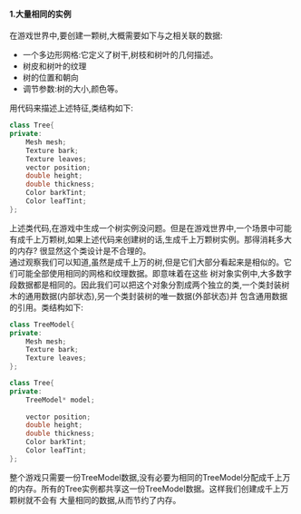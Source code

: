#### 1.大量相同的实例
在游戏世界中,要创建一颗树,大概需要如下与之相关联的数据:    
- 一个多边形网格:它定义了树干,树枝和树叶的几何描述。
- 树皮和树叶的纹理
- 树的位置和朝向
- 调节参数:树的大小,颜色等。  

用代码来描述上述特征,类结构如下:
```cpp
class Tree{
private:
    Mesh mesh;
    Texture bark;
    Texture leaves;
    vector position;
    double height;
    double thickness;
    Color barkTint;
    Color leafTint;
};
```
上述类代码,在游戏中生成一个树实例没问题。但是在游戏世界中,一个场景中可能有成千上万颗树,如果上述代码来创建树的话,生成千上万颗树实例。那得消耗多大的内存?
很显然这个类设计是不合理的。  
通过观察我们可以知道,虽然是成千上万的树,但是它们大部分看起来是相似的。它们可能全部使用相同的网格和纹理数据。即意味着在这些
树对象实例中,大多数字段数据都是相同的。因此我们可以把这个对象分割成两个独立的类,一个类封装树木的通用数据(内部状态),另一个类封装树的唯一数据(外部状态)并
包含通用数据的引用。类结构如下:
```cpp
class TreeModel{
private:
    Mesh mesh;
    Texture bark;
    Texture leaves;
};

class Tree{
private:
    TreeModel* model;
    
    vector position;
    double height;
    double thickness;
    Color barkTint;
    Color leafTint;
};
```

整个游戏只需要一份TreeModel数据,没有必要为相同的TreeModel分配成千上万的内存。所有的Tree实例都共享这一份TreeModel数据。这样我们创建成千上万颗树就不会有
大量相同的数据,从而节约了内存。



